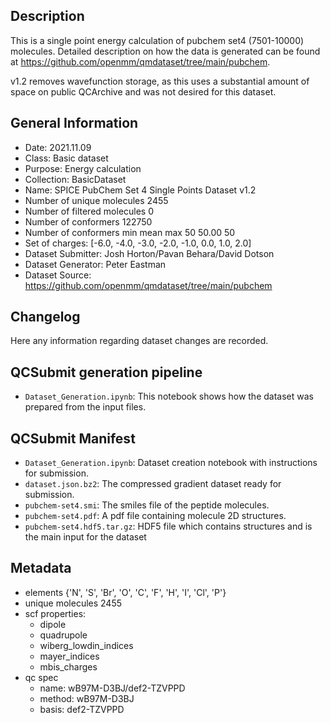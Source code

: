 ## Description

This is a single point energy calculation of pubchem set4 (7501-10000) molecules. Detailed description on how the data is generated can be found at https://github.com/openmm/qmdataset/tree/main/pubchem.

 v1.2 removes wavefunction storage, as this uses a substantial amount of space on public QCArchive and was not desired for this dataset.

## General Information

 - Date: 2021.11.09
 - Class: Basic dataset 
 - Purpose: Energy calculation
 - Collection: BasicDataset
 - Name: SPICE PubChem Set 4 Single Points Dataset v1.2
 - Number of unique molecules        2455
 - Number of filtered molecules      0
 - Number of conformers              122750
 - Number of conformers min mean max 50  50.00 50
 - Set of charges: [-6.0, -4.0, -3.0, -2.0, -1.0, 0.0, 1.0, 2.0]
 - Dataset Submitter: Josh Horton/Pavan Behara/David Dotson
 - Dataset Generator: Peter Eastman
 - Dataset Source: https://github.com/openmm/qmdataset/tree/main/pubchem

## Changelog

Here any information regarding dataset changes are recorded.

## QCSubmit generation pipeline

 - `Dataset_Generation.ipynb`: This notebook shows how the dataset was prepared from the input files. 
 
## QCSubmit Manifest

- `Dataset_Generation.ipynb`: Dataset creation notebook with instructions for submission.
- `dataset.json.bz2`: The compressed gradient dataset ready for submission.
- `pubchem-set4.smi`: The smiles file of the peptide molecules.
- `pubchem-set4.pdf`: A pdf file containing molecule 2D structures.
- `pubchem-set4.hdf5.tar.gz`: HDF5 file which contains structures and is the main input for the dataset
 
## Metadata

- elements {'N', 'S', 'Br', 'O', 'C', 'F', 'H', 'I', 'Cl', 'P'}
- unique molecules 2455
- scf properties:
    - dipole
    - quadrupole
    - wiberg_lowdin_indices
    - mayer_indices
    - mbis_charges
- qc spec
    - name: wB97M-D3BJ/def2-TZVPPD
    - method: wB97M-D3BJ
    - basis: def2-TZVPPD
